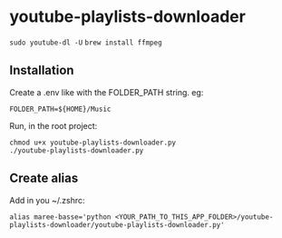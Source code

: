 # youtube-playlists-downloader

`sudo youtube-dl -U`
`brew install ffmpeg`

## Installation
Create a .env like with the FOLDER_PATH string. eg:  

```.env
FOLDER_PATH=${HOME}/Music
```

Run, in the root project:
```
chmod u+x youtube-playlists-downloader.py
./youtube-playlists-downloader.py
```

## Create alias
Add in you ~/.zshrc:
```
alias maree-basse='python <YOUR_PATH_TO_THIS_APP_FOLDER>/youtube-playlists-downloader/youtube-playlists-downloader.py'
```
